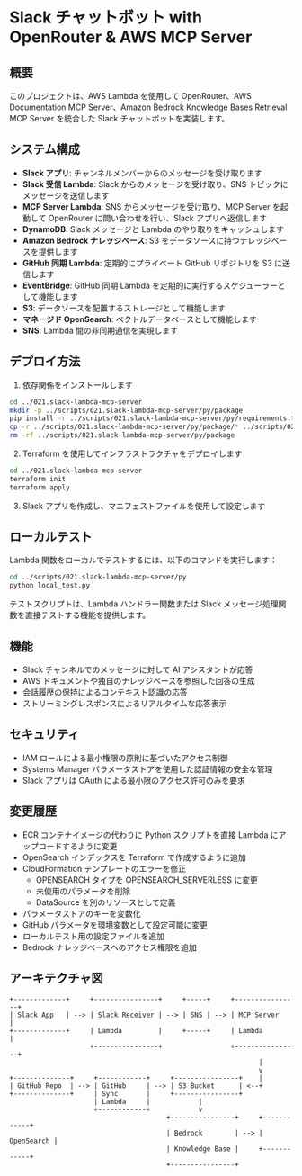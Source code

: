 # Slack チャットボット with OpenRouter & AWS MCP Server

## 概要

このプロジェクトは、AWS Lambda を使用して OpenRouter、AWS Documentation MCP Server、Amazon Bedrock Knowledge Bases Retrieval MCP Server を統合した Slack チャットボットを実装します。

## システム構成

- **Slack アプリ**: チャンネルメンバーからのメッセージを受け取ります
- **Slack 受信 Lambda**: Slack からのメッセージを受け取り、SNS トピックにメッセージを送信します
- **MCP Server Lambda**: SNS からメッセージを受け取り、MCP Server を起動して OpenRouter に問い合わせを行い、Slack アプリへ返信します
- **DynamoDB**: Slack メッセージと Lambda のやり取りをキャッシュします
- **Amazon Bedrock ナレッジベース**: S3 をデータソースに持つナレッジベースを提供します
- **GitHub 同期 Lambda**: 定期的にプライベート GitHub リポジトリを S3 に送信します
- **EventBridge**: GitHub 同期 Lambda を定期的に実行するスケジューラーとして機能します
- **S3**: データソースを配置するストレージとして機能します
- **マネージド OpenSearch**: ベクトルデータベースとして機能します
- **SNS**: Lambda 間の非同期通信を実現します

## デプロイ方法

1. 依存関係をインストールします
```bash
cd ../021.slack-lambda-mcp-server
mkdir -p ../scripts/021.slack-lambda-mcp-server/py/package
pip install -r ../scripts/021.slack-lambda-mcp-server/py/requirements.txt -t ../scripts/021.slack-lambda-mcp-server/py/package
cp -r ../scripts/021.slack-lambda-mcp-server/py/package/* ../scripts/021.slack-lambda-mcp-server/py/
rm -rf ../scripts/021.slack-lambda-mcp-server/py/package
```

2. Terraform を使用してインフラストラクチャをデプロイします
```bash
cd ../021.slack-lambda-mcp-server
terraform init
terraform apply
```

3. Slack アプリを作成し、マニフェストファイルを使用して設定します

## ローカルテスト

Lambda 関数をローカルでテストするには、以下のコマンドを実行します：

```bash
cd ../scripts/021.slack-lambda-mcp-server/py
python local_test.py
```

テストスクリプトは、Lambda ハンドラー関数または Slack メッセージ処理関数を直接テストする機能を提供します。

## 機能

- Slack チャンネルでのメッセージに対して AI アシスタントが応答
- AWS ドキュメントや独自のナレッジベースを参照した回答の生成
- 会話履歴の保持によるコンテキスト認識の応答
- ストリーミングレスポンスによるリアルタイムな応答表示

## セキュリティ

- IAM ロールによる最小権限の原則に基づいたアクセス制御
- Systems Manager パラメータストアを使用した認証情報の安全な管理
- Slack アプリは OAuth による最小限のアクセス許可のみを要求

## 変更履歴

- ECR コンテナイメージの代わりに Python スクリプトを直接 Lambda にアップロードするように変更
- OpenSearch インデックスを Terraform で作成するように追加
- CloudFormation テンプレートのエラーを修正
  - OPENSEARCH タイプを OPENSEARCH_SERVERLESS に変更
  - 未使用のパラメータを削除
  - DataSource を別のリソースとして定義
- パラメータストアのキーを変数化
- GitHub パラメータを環境変数として設定可能に変更
- ローカルテスト用の設定ファイルを追加
- Bedrock ナレッジベースへのアクセス権限を追加

## アーキテクチャ図

```
+-------------+     +----------------+     +-----+     +----------------+
| Slack App   | --> | Slack Receiver | --> | SNS | --> | MCP Server     |
+-------------+     | Lambda         |     +-----+     | Lambda         |
                    +----------------+                 +----------------+
                                                              |
                                                              v
+--------------+     +------------+     +----------------+    |
| GitHub Repo  | --> | GitHub     | --> | S3 Bucket      | <--+
+--------------+     | Sync       |     +----------------+
                     | Lambda     |            |
                     +------------+            v
                                       +----------------+     +------------+
                                       | Bedrock        | --> | OpenSearch |
                                       | Knowledge Base |     +------------+
                                       +----------------+
```